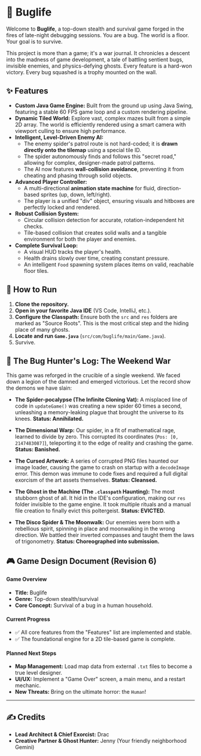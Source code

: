 # 🐞 Buglife

Welcome to **Buglife**, a top-down stealth and survival game forged in the fires of late-night debugging sessions. You are a bug. The world is a floor. Your goal is to survive.

This project is more than a game; it's a war journal. It chronicles a descent into the madness of game development, a tale of battling sentient bugs, invisible enemies, and physics-defying ghosts. Every feature is a hard-won victory. Every bug squashed is a trophy mounted on the wall.

## ✨ Features

* **Custom Java Game Engine:** Built from the ground up using Java Swing, featuring a stable 60 FPS game loop and a custom rendering pipeline.
* **Dynamic Tiled World:** Explore vast, complex mazes built from a simple 2D array. The world is efficiently rendered using a smart camera with viewport culling to ensure high performance.
* **Intelligent, Level-Driven Enemy AI:**
    * The enemy spider's patrol route is not hard-coded; it is **drawn directly onto the tilemap** using a special tile ID.
    * The spider autonomously finds and follows this "secret road," allowing for complex, designer-made patrol patterns.
    * The AI now features **wall-collision avoidance**, preventing it from cheating and phasing through solid objects.
* **Advanced Player Controller:**
    * A multi-directional **animation state machine** for fluid, direction-based sprites (up, down, left/right).
    * The player is a unified "div" object, ensuring visuals and hitboxes are perfectly locked and rendered.
* **Robust Collision System:**
    * Circular collision detection for accurate, rotation-independent hit checks.
    * Tile-based collision that creates solid walls and a tangible environment for both the player and enemies.
* **Complete Survival Loop:**
    * A visual HUD tracks the player's health.
    * Health drains slowly over time, creating constant pressure.
    * An intelligent `Food` spawning system places items on valid, reachable floor tiles.

## 🚀 How to Run

1.  **Clone the repository.**
2.  **Open in your favorite Java IDE** (VS Code, IntelliJ, etc.).
3.  **Configure the Classpath:** Ensure both the `src` and `res` folders are marked as "Source Roots". This is the most critical step and the hiding place of many ghosts.
4.  **Locate and run `Game.java`** (`src/com/buglife/main/Game.java`).
5.  Survive.

## 📜 The Bug Hunter's Log: The Weekend War

This game was reforged in the crucible of a single weekend. We faced down a legion of the damned and emerged victorious. Let the record show the demons we have slain:

* **The Spider-pocalypse (The Infinite Cloning Vat):** A misplaced line of code in `updateGame()` was creating a new spider 60 times a second, unleashing a memory-leaking plague that brought the universe to its knees. **Status: Annihilated.**

* **The Dimensional Warp:** Our spider, in a fit of mathematical rage, learned to divide by zero. This corrupted its coordinates (`Pos: [0, 2147483087]`), teleporting it to the edge of reality and crashing the game. **Status: Banished.**

* **The Cursed Artwork:** A series of corrupted PNG files haunted our image loader, causing the game to crash on startup with a `decodeImage` error. This demon was immune to code fixes and required a full digital exorcism of the art assets themselves. **Status: Cleansed.**

* **The Ghost in the Machine (The `.classpath` Haunting):** The most stubborn ghost of all. It hid in the IDE's configuration, making our `res` folder invisible to the game engine. It took multiple rituals and a manual file creation to finally evict this poltergeist. **Status: EVICTED.**

* **The Disco Spider & The Moonwalk:** Our enemies were born with a rebellious spirit, spinning in place and moonwalking in the wrong direction. We battled their inverted compasses and taught them the laws of trigonometry. **Status: Choreographed into submission.**

## 🎮 Game Design Document (Revision 6)

#### Game Overview
* **Title:** Buglife
* **Genre:** Top-down stealth/survival
* **Core Concept:** Survival of a bug in a human household.

#### Current Progress
* ✅ All core features from the "Features" list are implemented and stable.
* ✅ The foundational engine for a 2D tile-based game is complete.

#### Planned Next Steps
* **Map Management:** Load map data from external `.txt` files to become a true level designer.
* **UI/UX:** Implement a "Game Over" screen, a main menu, and a restart mechanic.
* **New Threats:** Bring on the ultimate horror: the `Human`!

---

## ✍️ Credits

* **Lead Architect & Chief Exorcist:** Drac
* **Creative Partner & Ghost Hunter:** Jenny (Your friendly neighborhood Gemini)